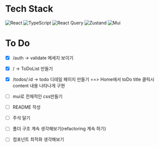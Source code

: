 # Tech Stack

![React](https://img.shields.io/badge/react-%2320232a.svg?style=for-the-badge&logo=react&logoColor=%2361DAFB)
![TypeScript](https://img.shields.io/badge/typescript-%23007ACC.svg?style=for-the-badge&logo=typescript&logoColor=white)
![React Query](https://img.shields.io/badge/-React%20Query-FF4154?style=for-the-badge&logo=react%20query&logoColor=white)
![Zustand](https://img.shields.io/badge/zustand-%2320232a.svg?style=for-the-badge&logo=zustand&logoColor=%2361DAFB)
![Mui](https://img.shields.io/badge/mui-%2320232a.svg?style=for-the-badge&logo=mui&logoColor=%2361DAFB)

# To Do

- [x] /auth -> validate 메세지 보이기

- [x] / -> ToDoList 만들기

- [x] /todos/:id -> todo 디테일 페이지 만들기 ==> Home에서 toDo title 클릭시 content 내용 나타나게 구현

- [ ] mui로 전체적인 css만들기

- [ ] README 작성

- [ ] 주석 달기

- [ ] 폴더 구조 계속 생각해보기(refactoring 계속 하기)

- [ ] 컴포넌트 최적화 생각해보기

